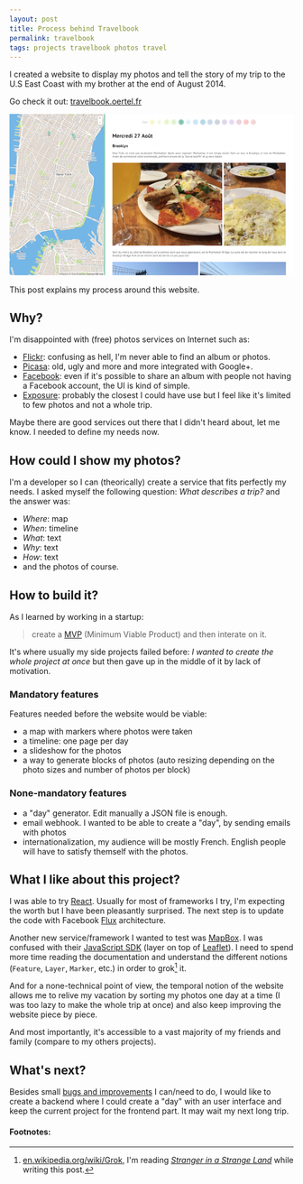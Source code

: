 ```yaml
---
layout: post
title: Process behind Travelbook
permalink: travelbook
tags: projects travelbook photos travel
---
```


I created a website to display my photos and tell the story of my trip to the U.S East Coast with my brother at the end of August 2014.

Go check it out: [travelbook.oertel.fr](http://travelbook.oertel.fr)

![Screenshot](/media/travelbook/screenshot.png)

This post explains my process around this website.

## Why?

I'm disappointed with (free) photos services on Internet such as:

- [Flickr](https://www.flickr.com): confusing as hell, I'm never able to find an album or photos.
- [Picasa](http://picasa.google.com): old, ugly and more and more integrated with Google+.
- [Facebook](http://facebook): even if it's possible to share an album with people not having a Facebook account, the UI is kind of simple.
- [Exposure](http://exposure.co): probably the closest I could have use but I feel like it's limited to few photos and not a whole trip.

Maybe there are good services out there that I didn't heard about, let me know. I needed to define my needs now.

## How could I show my photos?

I'm a developer so I can (theorically) create a service that fits perfectly my needs. I asked myself the following question: *What describes a trip?* and the answer was:

- *Where*: map
- *When*: timeline
- *What*: text
- *Why*: text
- *How*: text
- and the photos of course.


## How to build it?

As I learned by working in a startup:

> create a [MVP](http://en.wikipedia.org/wiki/Minimum_viable_product) (Minimum Viable Product) and then interate on it.

It's where usually my side projects failed before: *I wanted to create the whole project at once* but then gave up in the middle of it by lack of motivation.

### Mandatory features

Features needed before the website would be viable:

- a map with markers where photos were taken
- a timeline: one page per day
- a slideshow for the photos
- a way to generate blocks of photos (auto resizing depending on the photo sizes and number of photos per block)


### None-mandatory features

- a "day" generator. Edit manually a JSON file is enough.
- email webhook. I wanted to be able to create a "day", by sending emails with photos
- internationalization, my audience will be mostly French. English people will have to satisfy themself with the photos.



## What I like about this project?

I was able to try [React](https://github.com/facebook/react). Usually for most of frameworks I try, I'm expecting the worth but I have been pleasantly surprised. The next step is to update the code with Facebook [Flux](https://github.com/facebook/flux) architecture.

Another new service/framework I wanted to test was [MapBox](https://www.mapbox.com). I was confused with their [JavaScript SDK](https://www.mapbox.com/mapbox.js/api/v2.1.4/) (layer on top of [Leaflet](http://leafletjs.com/)). I need to spend more time reading the documentation and understand the different notions (`Feature`, `Layer`, `Marker`, etc.) in order to grok[^1] it.

And for a none-technical point of view, the temporal notion of the website allows me to relive my vacation by sorting my photos one day at a time (I was too lazy to make the whole trip at once) and also keep improving the website piece by piece.

And most importantly, it's accessible to a vast majority of my friends and family (compare to my others projects).


## What's next?

Besides small [bugs and improvements](https://github.com/boertel/travelbook/issues) I can/need to do, I would like to create a backend where I could create a "day" with an user interface and keep the current project for the frontend part. It may wait my next long trip.


#### Footnotes:

[^1]: [en.wikipedia.org/wiki/Grok](http://en.wikipedia.org/wiki/Grok), I'm reading [*Stranger in a Strange Land*](http://en.wikipedia.org/wiki/Stranger_in_a_Strange_Land) while writing this post.
